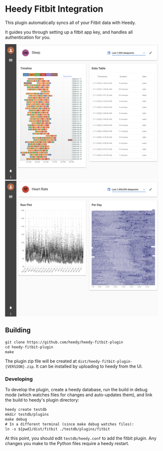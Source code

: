 # Heedy Fitbit Integration

This plugin automatically syncs all of your Fitbit data with Heedy.

It guides you through setting up a fitbit app key, and handles all authentication for you.


![Screenshot of sleep data](./screenshot1.png)
![Screenshot of heart-rate data](./screenshot2.png)


## Building

```
git clone https://github.com/heedy/heedy-fitbit-plugin
cd heedy-fitbit-plugin
make
```

The plugin zip file will be created at `dist/heedy-fitbit-plugin-{VERSION}.zip`. It can be installed by uploading to heedy from the UI.

### Developing

To develop the plugin, create a heedy database, run the build in debug mode (which watches files for changes and auto-updates them), and link the build to heedy's plugin directory:

```
heedy create testdb
mkdir testdb/plugins
make debug
# In a different terminal (since make debug watches files):
ln -s ${pwd}/dist/fitbit ./testdb/plugins/fitbit
```

At this point, you should edit `testdb/heedy.conf` to add the fitbit plugin. Any changes you make to the Python files require a heedy restart. 
